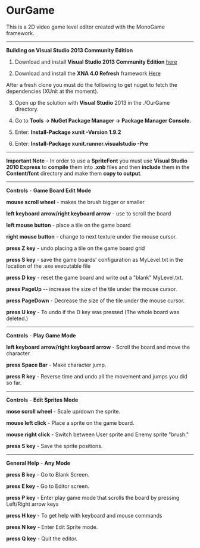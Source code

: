 OurGame
=======

This is a 2D video game level editor created with the MonoGame framework.

---

**Building on Visual Studio 2013 Community Edition**

1.  Download and install **Visual Studio 2013 Community Edition** <a href="http://www.visualstudio.com/products/free-developer-offers-vs?wt.mc_id=p~CO~COMMUNITY~SEARCH~FY15~11Nov~GOOGLE~visual%20studio%20free%20download&WT.srch=1&WT.mc_id=SEM_GOO_USEvergreenSearch_Unassigned&CR_CC=300219949">here</a>

2.  Download and install the **XNA 4.0 Refresh** framework <a href="http://www.microsoft.com/en-us/download/details.aspx?id=27599">Here</a>

After a fresh clone you must do the following to get nuget to fetch the dependencies (XUnit at the moment).  

3.  Open up the solution with **Visual Studio** 2013 in the ./OurGame directory.

4.  Go to **Tools -> NuGet Package Manager -> Package Manager Console.**

5.  Enter:  **Install-Package xunit -Version 1.9.2**

6.  Enter:  **Install-Package xunit.runner.visualstudio -Pre**

---

**Important Note**  - In order to use a **SpriteFont** you must use **Visual Studio 2010 Express** to **compile** them into **.xnb** files and then **include** them in the **Content/font** directory and make them **copy to output**.

---

**Controls** - **Game Board Edit Mode**

**mouse scroll wheel** - makes the brush bigger or smaller

**left keyboard arrow/right keyboard arrow** - use to scroll the board

**left mouse button** - place a tile on the game board

**right mouse button** - change to next texture under the mouse cursor.

**press Z key** - undo placing a tile on the game board grid

**press S key** - save the game boards' configuration as MyLevel.txt in the location of the .exe executable file

**press D key** - reset the game board and write out  a "blank" MyLevel.txt.

**press PageUp** -- increase the size of the tile under the mouse cursor.

**press PageDown** - Decrease the size of the tile under the mouse cursor.

**press U key** - To undo if the D key was pressed (The whole board was deleted.)

---

**Controls** - **Play Game Mode**

**left keyboard arrow/right keyboard arrow** - Scroll the board and move the character.

**press Space Bar** - Make character jump.

**press R key** - Reverse time and undo all the movement and jumps you did so far.

---

**Controls** - **Edit Sprites Mode**

**mose scroll wheel** - Scale up/down the sprite.

**mouse left click** - Place a sprite on the game board.

**mouse right click** - Switch between User sprite and Enemy sprite "brush."

**press S key** - Save the sprite positions.

---

**General Help** - **Any Mode**

**press B key** - Go to Blank Screen.

**press E key** - Go to Editor screen.

**press P key** - Enter play game mode that scrolls the board by pressing Left/Right arrow keys

**press H key** - To get help with keyboard and mouse commands

**press N key** - Enter Edit Sprite mode.

**press Q key** - Quit the editor.

